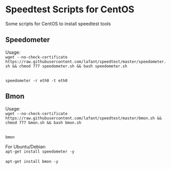 # Speedtest Scripts for CentOS
Some scripts for CentOS to install speedtest tools

## Speedometer
Usage:
<br>`wget --no-check-certificate https://raw.githubusercontent.com/lafant/speedtest/master/speedometer.sh && chmod 777 speedometer.sh && bash speedometer.sh`<br>

<br>`speedometer -r eth0 -t eth0`<br>
## Bmon
Usage:
<br>`wget --no-check-certificate https://raw.githubusercontent.com/lafant/speedtest/master/bmon.sh && chmod 777 bmon.sh && bash bmon.sh`<br>

<br>`bmon`<br>

For Ubuntu/Debian
<br>`apt-get install speedometer -y `<br>
<br>`apt-get install bmon -y `<br>
